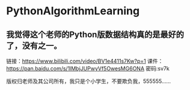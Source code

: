 # PythonAlgorithmLearning

## 我觉得这个老师的Python版数据结构真的是最好的了，没有之一。
链接：https://www.bilibili.com/video/BV1e4411s7Kw?p=1
课件：https://pan.baidu.com/s/1lMbjJUPwyVf5OwesMG6ONA  密码:sv7k

版权归老师及其公司所有，我只是个小学生，不要欺负我，555555……
